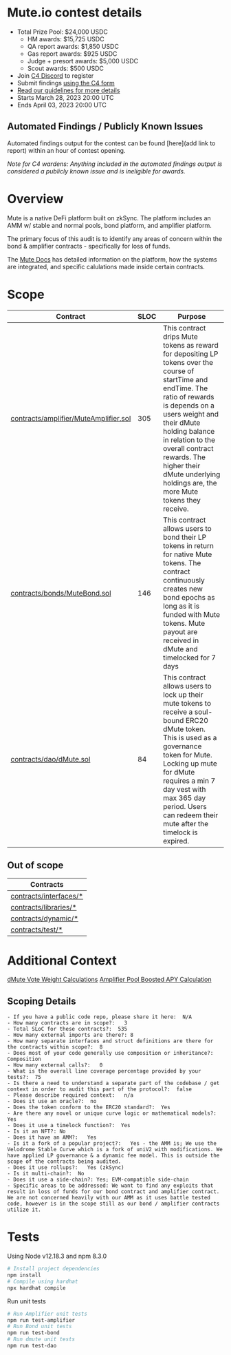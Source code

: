 # Mute.io contest details
- Total Prize Pool: $24,000 USDC
  - HM awards: $15,725 USDC
  - QA report awards: $1,850 USDC
  - Gas report awards: $925 USDC
  - Judge + presort awards: $5,000 USDC
  - Scout awards: $500 USDC
- Join [C4 Discord](https://discord.gg/code4rena) to register
- Submit findings [using the C4 form](https://code4rena.com/contests/2023-03-mute-contest/submit)
- [Read our guidelines for more details](https://docs.code4rena.com/roles/wardens)
- Starts March 28, 2023 20:00 UTC
- Ends April 03, 2023 20:00 UTC

## Automated Findings / Publicly Known Issues

Automated findings output for the contest can be found [here](add link to report) within an hour of contest opening.

*Note for C4 wardens: Anything included in the automated findings output is considered a publicly known issue and is ineligible for awards.*

# Overview


Mute is a native DeFi platform built on zkSync. The platform includes an AMM w/ stable and normal pools, bond platform, and amplifier platform. 

The primary focus of this audit is to identify any areas of concern within the bond & amplifier contracts - specifically for loss of funds.

The [Mute Docs](https://wiki.mute.io) has detailed information on the platform, how the systems are integrated, and specific calulations made inside certain contracts. 

# Scope


| Contract | SLOC | Purpose |  
| ----------- | ----------- | ----------- |
| [contracts/amplifier/MuteAmplifier.sol](contracts/amplifier/MuteAmplifier.sol) | 305 | This contract drips Mute tokens as reward for depositing LP tokens over the course of startTime and endTime. The ratio of rewards is depends on a users weight and their dMute holding balance in relation to the overall contract rewards. The higher their dMute underlying holdings are, the more Mute tokens they receive. |
| [contracts/bonds/MuteBond.sol](contracts/bonds/MuteBond.sol) | 146 | This contract allows users to bond their LP tokens in return for native Mute tokens. The contract continuously creates new bond epochs as long as it is funded with Mute tokens. Mute payout are received in dMute and timelocked for 7 days |
| [contracts/dao/dMute.sol](contracts/dao/dMute.sol) | 84 | This contract allows users to lock up their mute tokens to receive a soul-bound ERC20 dMute token. This is used as a governance token for Mute. Locking up mute for dMute requires a min 7 day vest with max 365 day period. Users can redeem their mute after the timelock is expired.  |
## Out of scope

| Contracts |  
| ----------- |
| [contracts/interfaces/*](contracts/interfaces)|
| [contracts/libraries/*](contracts/libraries)|
| [contracts/dynamic/*](contracts/dynamic)|
| [contracts/test/*](contracts/test)|

# Additional Context

[dMute Vote Weight Calculations](https://wiki.mute.io/mute/mute-dao/introduction)
[Amplifier Pool Boosted APY Calculation](https://wiki.mute.io/mute/mute-switch/amplifier)

## Scoping Details 
```
- If you have a public code repo, please share it here:  N/A
- How many contracts are in scope?:   3
- Total SLoC for these contracts?:  535
- How many external imports are there?: 8
- How many separate interfaces and struct definitions are there for the contracts within scope?:  8
- Does most of your code generally use composition or inheritance?:   Composition
- How many external calls?:   0
- What is the overall line coverage percentage provided by your tests?:  75
- Is there a need to understand a separate part of the codebase / get context in order to audit this part of the protocol?:  false 
- Please describe required context:   n/a
- Does it use an oracle?:  no
- Does the token conform to the ERC20 standard?:  Yes
- Are there any novel or unique curve logic or mathematical models?: Yes
- Does it use a timelock function?:  Yes
- Is it an NFT?: No
- Does it have an AMM?:   Yes
- Is it a fork of a popular project?:   Yes - the AMM is; We use the Velodrome Stable Curve which is a fork of uniV2 with modifications. We have applied LP governance & a dynamic fee model. This is outside the scope of the contracts being audited. 
- Does it use rollups?:   Yes (zkSync)
- Is it multi-chain?:  No
- Does it use a side-chain?: Yes; EVM-compatible side-chain
- Specific areas to be addressed: We want to find any exploits that result in loss of funds for our bond contract and amplifier contract. We are not concerned heavily with our AMM as it uses battle tested code, however is in the scope still as our bond / amplifier contracts utilize it.
```

# Tests

Using Node v12.18.3 and npm 8.3.0

```bash
# Install project dependencies
npm install
# Compile using hardhat
npx hardhat compile
```

Run unit tests

``` bash
# Run Amplifier unit tests
npm run test-amplifier
# Run Bond unit tests
npm run test-bond
# Run dmute unit tests
npm run test-dao
````
